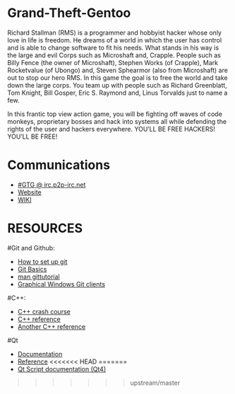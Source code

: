 Grand-Theft-Gentoo
==================
Richard Stallman (RMS) is a programmer and hobbyist hacker whose only love in life is freedom. He dreams of a world in which the user has control and is able to change software to fit his needs. What stands in his way is the large and evil Corps such as Microshaft and, Crapple. People such as Billy Fence (the owner of Microshaft), Stephen Works (of Crapple), Mark Rocketvalue (of Ubongo) and, Steven Sphearmor (also from Microshaft) are out to stop our hero RMS. In this game the goal is to free the world and take down the large corps. You team up with people such as Richard Greenblatt, Tom Knight, Bill Gosper, Eric S. Raymond and, Linus Torvalds just to name a few.

In this frantic top view action game, you will be fighting off waves of code monkeys, proprietary bosses and hack into systems all while defending the rights of the user and hackers everywhere. YOU’LL BE FREE HACKERS! YOU’LL BE FREE!

Communications
==============
* [#GTG @ irc.p2p-irc.net](http:///mibbit.com/#GTG@irc.p2p-irc.net)
* [Website](http://grandtheftgentoo.github.com/Grand-Theft-Gentoo/)
* [WIKI](https://github.com/GrandTheftGentoo/Grand-Theft-Gentoo/wiki)

RESOURCES
=========
#Git and Github:
* [How to set up git](https://help.github.com/articles/set-up-git#platform-all)
* [Git Basics](http://git-scm.com/book/en/Getting-Started-Git-Basics)
* [man gittutorial](https://www.kernel.org/pub/software/scm/git/docs/gittutorial.html)
* [Graphical Windows Git clients](http://www.makeuseof.com/tag/5-windows-git-clients-git-job/)

#C++:
* [C++ crash course](http://www.stanford.edu/class/cs193d/handouts/04-A-Crash-Course.pdf)
* [C++ reference](http://www.cplusplus.com/)
* [Another C++ reference](http://www.cppreference.com/)

#Qt
* [Documentation](http://qt-project.org/doc/qt-5.0/qtdoc/index.html)
* [Reference](http://qt-project.org/doc/qt-5.0/qtdoc/reference-overview.html)
<<<<<<< HEAD
=======
* [Qt Script documentation (Qt4)](http://harmattan-dev.nokia.com/docs/library/html/qt4/scripting.html)
>>>>>>> upstream/master
